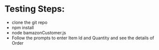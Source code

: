 

<h1>Testing Steps:</h1>

<ul>
<li>clone the git repo</li>
<li>npm install</li>
<li>node bamazonCustomer.js</li>
<li>Follow the prompts to enter Item Id and Quantity and see the details of Order</li>
</ul?

